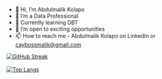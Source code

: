 - 👋 Hi, I’m Abdulmalik Kolapo 
- 👀 I’m a Data Professional 
- 🌱 Currently learning DBT
- 💞️ I’m open to exciting opportunities 
- 📫 How to reach me - Abdulmalik Kolapo on LinkedIn or caybossmalik@gmail.com 


[![GitHub Streak](https://github-readme-streak-stats.herokuapp.com/?user=cayboss&theme=nightowl)](https://git.io/streak-stats)&nbsp; &nbsp; &nbsp; &nbsp; &nbsp;
<br>
<br>
[![Top Langs](https://github-readme-stats.vercel.app/api/top-langs/?username=cayboss&layout=compact&card_width=445)](https://github.com/cayboss/github-readme-stats)

<!---
Cayboss/Cayboss is a ✨ special ✨ repository because its `README.md` (this file) appears on your GitHub profile.
You can click the Preview link to take a look at your changes.
--->
